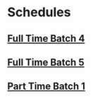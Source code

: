 # Schedules

## [Full Time Batch 4](https://rocketacademy.github.io/scheduler/#/schedules/ftbc4)

## [Full Time Batch 5](https://rocketacademy.github.io/scheduler/#/schedules/ftbc5)

## [Part Time Batch 1](https://rocketacademy.github.io/scheduler/#/schedules/ptbc1)

